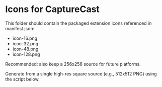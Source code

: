 # Icons for CaptureCast

This folder should contain the packaged extension icons referenced in manifest.json:
- icon-16.png
- icon-32.png
- icon-48.png
- icon-128.png

Recommended: also keep a 256x256 source for future platforms.

Generate from a single high-res square source (e.g., 512x512 PNG) using the script below.

